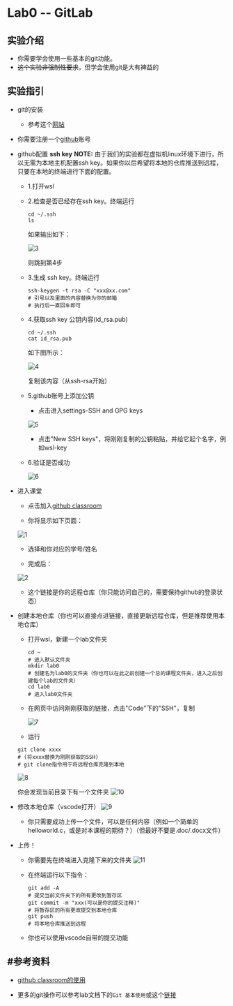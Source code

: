 # Lab0 -- GitLab

## 实验介绍

* 你需要学会使用一些基本的git功能。
* ~~这个实验非强制性要求~~，但学会使用git是大有裨益的

## 实验指引

* git的安装
  
  * 参考这个[网站](https://git-scm.com/book/zh/v2/%E8%B5%B7%E6%AD%A5-%E5%AE%89%E8%A3%85-Git)

* 你需要注册一个[github](https://github.com/)账号
* github配置 **ssh key**
  **NOTE:** 由于我们的实验都在虚拟机linux环境下进行，所以无需为本地主机配置ssh key。如果你以后希望将本地的仓库推送到远程，只要在本地的终端进行下面的配置。
  * 1.打开wsl
  * 2.检查是否已经存在ssh key。终端运行

    ```shell
    cd ~/.ssh
    ls
    ```

    如果输出如下：

    ![3](3.png)

    则跳到第4步

  * 3.生成 ssh key。终端运行

    ```shell
    ssh-keygen -t rsa -C "xxx@xx.com"
    # 引号以及里面的内容替换为你的邮箱
    # 执行后一直回车即可
    ```

  * 4.获取ssh key 公钥内容(id_rsa.pub)

    ```shell
    cd ~/.ssh
    cat id_rsa.pub
    ```

    如下图所示：

    ![4](4.png)

    复制该内容（从ssh-rsa开始）
  
  * 5.github账号上添加公钥
    * 点击进入settings-SSH and GPG keys

    ![5](5.png)

    * 点击"New SSH keys"，将刚刚复制的公钥粘贴，并给它起个名字，例如wsl-key
  * 6.验证是否成功

    ![6](6.png)

* 进入课堂

  * 点击加入[github classroom](https://classroom.github.com/a/VxWMuuOe)

  * 你将显示如下页面：

  ![1](1.png)

  * 选择和你对应的学号/姓名

  * 完成后：

  ![2](2.png)

  * 这个链接是你的远程仓库（你只能访问自己的，需要保持github的登录状态）

* 创建本地仓库（你也可以直接点进链接，直接更新远程仓库，但是推荐使用本地仓库）
  * 打开wsl，新建一个lab文件夹

    ```shell
    cd ~
    # 进入默认文件夹
    mkdir lab0
    # 创建名为lab0的文件夹（你也可以在此之前创建一个总的课程文件夹，进入之后创建每个lab的文件夹）
    cd lab0
    # 进入lab0文件夹
    ```
  
  * 在网页中访问刚刚获取的链接，点击"Code"下的"SSH"，复制

    ![7](7.png)

  * 运行

  ```shell
  git clone xxxx
  # (将xxxx替换为刚刚获取的SSH)
  # git clone指令用于将远程仓库克隆到本地
  ```

    ![8](8.png)

  你会发现当前目录下有一个文件夹
    ![10](10.png)

* 修改本地仓库（vscode打开）
  ![9](9.png)
  * 你只需要成功上传一个文件，可以是任何内容（例如一个简单的helloworld.c，或是对本课程的期待？）（但最好不要是.doc/.docx文件）

* 上传！
  * 你需要先在终端进入克隆下来的文件夹
    ![11](11.png)

  * 在终端运行以下指令：

    ```shell
    git add -A
    # 提交当前文件夹下的所有更改到暂存区
    git commit -m "xxx(可以是你的提交注释)"
    # 将暂存区的所有更改提交到本地仓库
    git push
    # 将本地仓库推送到远程
    ```

  * 你也可以使用vscode自带的提交功能

## #参考资料

* [github classroom的使用](https://www.bilibili.com/video/BV12L41147r7?vd_source=4c29bc15f944e68c9ed01279da29e70e)

* 更多的git操作可以参考lab文档下的`Git 基本使用`或这个[链接](https://www.fducslg.com/git-and-github/)